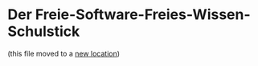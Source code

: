 # Der Freie-Software-Freies-Wissen-Schulstick

(this file moved to a [new location](../../variants.build/FSFW-Schulstick/README.md))
